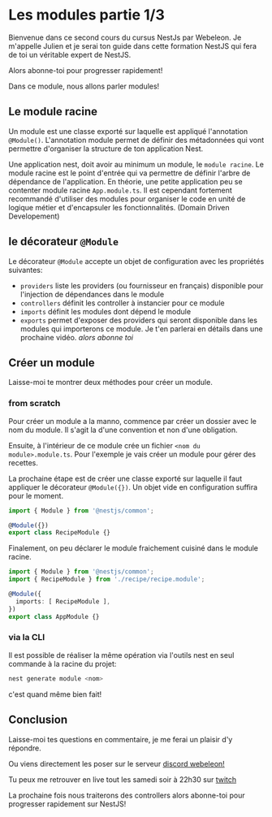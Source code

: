 # Les modules partie 1/3

Bienvenue dans ce second cours du cursus NestJs par Webeleon.
Je m'appelle Julien et je serai ton guide dans cette formation NestJS qui fera de toi un véritable expert de NestJS.

Alors abonne-toi pour progresser rapidement!

Dans ce module, nous allons parler modules!

## Le module racine

Un module est une classe exporté sur laquelle est appliqué l'annotation `@Module()`.
L'annotation module permet de définir des métadonnées qui vont permettre d'organiser la structure de ton application Nest.

Une application nest, doit avoir au minimum un module, le `module racine`.
Le module racine est le point d'entrée qui va permettre de définir l'arbre de dépendance de l'application.
En théorie, une petite application peu se contenter module racine `App.module.ts`.
Il est cependant fortement recommandé d'utiliser des modules pour organiser le code en unité de logique métier et d'encapsuler les fonctionnalités.
(Domain Driven Developement)

## le décorateur `@Module`

Le décorateur `@Module` accepte un objet de configuration avec les propriétés suivantes:

- `providers` liste les providers (ou fournisseur en français) disponible pour l'injection de dépendances dans le module
- `controllers` définit les controller à instancier pour ce module
- `imports` définit les modules dont dépend le module
- `exports` permet d'exposer des providers qui seront disponible dans les modules qui importerons ce module.
Je t'en parlerai en détails dans une prochaine vidéo. *alors abonne toi*

## Créer un module

Laisse-moi te montrer deux méthodes pour créer un module.

### from scratch

Pour créer un module a la manno, commence par créer un dossier avec le nom du module. Il s'agit la d'une convention et non d'une obligation.

Ensuite, à l'intérieur de ce module crée un fichier `<nom du module>.module.ts`. Pour l'exemple je vais créer un module pour gérer des recettes.

La prochaine étape est de créer une classe exporté sur laquelle il faut appliquer le décorateur `@Module({})`.
Un objet vide en configuration suffira pour le moment.
```ts
import { Module } from '@nestjs/common';

@Module({})
export class RecipeModule {}
```

Finalement, on peu déclarer le module fraichement cuisiné dans le module racine.
```ts
import { Module } from '@nestjs/common';
import { RecipeModule } from './recipe/recipe.module';

@Module({
  imports: [ RecipeModule ],
})
export class AppModule {}
```

### via la CLI

Il est possible de réaliser la même opération via l'outils nest en seul commande à la racine du projet:
```bash
nest generate module <nom> 
```

c'est quand même bien fait!

## Conclusion

Laisse-moi tes questions en commentaire, je me ferai un plaisir d'y répondre.

Ou viens directement les poser sur le serveur [discord webeleon!](https://discord.gg/G3QTwBJfsx)

Tu peux me retrouver en live tout les samedi soir à 22h30 sur [twitch](https://twitch.tv/webeleon)

La prochaine fois nous traiterons des controllers alors abonne-toi pour progresser rapidement sur NestJS!
